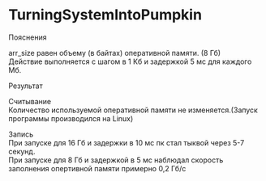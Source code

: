 # TurningSystemIntoPumpkin
Пояснения  

arr_size равен объему (в байтах) оперативной памяти. (8 Гб)  
Действие выполняется с шагом в 1 Кб и задержкой 5 мс для каждого Мб.


Результат 

Считывание    
Количество используемой оперативной памяти не изменяется.(Запуск программы производился на Linux)


Запись  
При запуске для 16 Гб и задержки в 10 мс пк стал тыквой через 5-7 секунд.  
При запуске для 8 Гб и задержкой в 5 мс наблюдал скорость заполнения опертивной памяти примерно 0,2 Гб/с 
